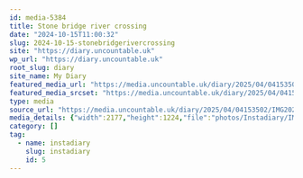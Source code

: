 ```yaml
---
id: media-5384
title: Stone bridge river crossing
date: "2024-10-15T11:00:32"
slug: 2024-10-15-stonebridgerivercrossing
site: "https://diary.uncountable.uk"
wp_url: "https://diary.uncountable.uk"
root_slug: diary
site_name: My Diary
featured_media_url: "https://media.uncountable.uk/diary/2025/04/04153502/IMG20241015120032.webp"
featured_media_srcset: "https://media.uncountable.uk/diary/2025/04/04153502/IMG20241015120032-300x169.webp 300w, https://media.uncountable.uk/diary/2025/04/04153502/IMG20241015120032-1024x576.webp 1024w, https://media.uncountable.uk/diary/2025/04/04153502/IMG20241015120032-150x150.webp 150w, https://media.uncountable.uk/diary/2025/04/04153502/IMG20241015120032-640x360.webp 640w, https://media.uncountable.uk/diary/2025/04/04153502/IMG20241015120032.webp 2177w"
type: media
source_url: "https://media.uncountable.uk/diary/2025/04/04153502/IMG20241015120032.webp"
media_details: {"width":2177,"height":1224,"file":"photos/Instadiary/IMG20241015120032.webp","filesize":187908,"sizes":{"medium":{"file":"IMG20241015120032-300x169.webp","width":300,"height":169,"filesize":14026,"mime_type":"image/webp","source_url":"https://media.uncountable.uk/diary/2025/04/04153502/IMG20241015120032-300x169.webp"},"large":{"file":"IMG20241015120032-1024x576.webp","width":1024,"height":576,"filesize":127266,"mime_type":"image/webp","source_url":"https://media.uncountable.uk/diary/2025/04/04153502/IMG20241015120032-1024x576.webp"},"thumbnail":{"file":"IMG20241015120032-150x150.webp","width":150,"height":150,"filesize":6604,"mime_type":"image/webp","source_url":"https://media.uncountable.uk/diary/2025/04/04153502/IMG20241015120032-150x150.webp"},"mobwidth":{"file":"IMG20241015120032-640x360.webp","width":640,"height":360,"filesize":57192,"mime_type":"image/webp","source_url":"https://media.uncountable.uk/diary/2025/04/04153502/IMG20241015120032-640x360.webp"},"full":{"file":"IMG20241015120032.webp","width":2177,"height":1224,"mime_type":"image/webp","source_url":"https://media.uncountable.uk/diary/2025/04/04153502/IMG20241015120032.webp"}},"image_meta":{"aperture":"0","credit":"","camera":"","caption":"","created_timestamp":"0","copyright":"","focal_length":"0","iso":"0","shutter_speed":"0","title":"","orientation":"0","keywords":[]}}
category: []
tag:
  - name: instadiary
    slug: instadiary
    id: 5
---
```


